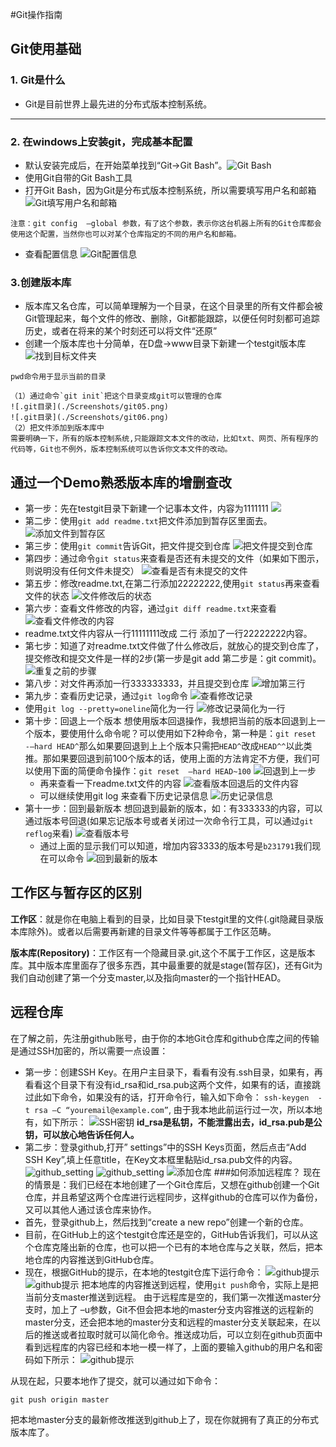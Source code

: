 #Git操作指南
## Git使用基础
### 1. Git是什么
- Git是目前世界上最先进的分布式版本控制系统。
***

### 2. 在windows上安装git，完成基本配置
- 默认安装完成后，在开始菜单找到“Git->Git Bash”。![Git Bash](./Screenshots/Git01.png)
- 使用Git自带的Git Bash工具
- 打开Git Bash，因为Git是分布式版本控制系统，所以需要填写用户名和邮箱![Git填写用户名和邮箱](./Screenshots/Git02.png)
```
注意：git config  –global 参数，有了这个参数，表示你这台机器上所有的Git仓库都会使用这个配置，当然你也可以对某个仓库指定的不同的用户名和邮箱。
```
- 查看配置信息
![Git配置信息](./Screenshots/Git03.png)
### 3.创建版本库
- 版本库又名仓库，可以简单理解为一个目录，在这个目录里的所有文件都会被Git管理起来，每个文件的修改、删除，Git都能跟踪，以便任何时刻都可追踪历史，或者在将来的某个时刻还可以将文件“还原”
- 创建一个版本库也十分简单，在D盘->www目录下新建一个testgit版本库
![找到目标文件夹](./Screenshots/git04.png)
```
pwd命令用于显示当前的目录
```
	（1）通过命令`git init`把这个目录变成git可以管理的仓库
    ![.git目录](./Screenshots/git05.png)
    ![.git目录](./Screenshots/git06.png)
    （2）把文件添加到版本库中
    需要明确一下，所有的版本控制系统,只能跟踪文本文件的改动，比如txt、网页、所有程序的代码等，Git也不例外，版本控制系统可以告诉你文本文件的改动。
## 通过一个Demo熟悉版本库的增删查改
- 第一步：先在testgit目录下新建一个记事本文件，内容为1111111
![](./Screenshots/git07.png)
- 第二步：使用`git add readme.txt`把文件添加到暂存区里面去。
![添加文件到暂存区](./Screenshots/git08.png)
- 第三步：使用`git commit`告诉Git，把文件提交到仓库
![把文件提交到仓库](./Screenshots/git09.png)
- 第四步：通过命令`git status`来查看是否还有未提交的文件（如果如下图示，则说明没有任何文件未提交）
![查看是否有未提交的文件](./Screenshots/git10.png)
- 第五步：修改readme.txt,在第二行添加22222222,使用`git status`再来查看文件的状态
![文件修改后的状态](./Screenshots/git11.png)
- 第六步：查看文件修改的内容，通过`git diff readme.txt`来查看
![查看文件修改的内容](./Screenshots/git12.png)
 - readme.txt文件内容从一行11111111改成 二行 添加了一行22222222内容。
- 第七步：知道了对readme.txt文件做了什么修改后，就放心的提交到仓库了，提交修改和提交文件是一样的2步(第一步是git add  第二步是：git commit)。
![重复之前的步骤](./Screenshots/git13.png)
- 第八步：对文件再添加一行333333333，并且提交到仓库
![增加第三行](./Screenshots/git14.png)
- 第九步：查看历史记录，通过`git log`命令
![查看修改记录](./Screenshots/git15.png)
 - 使用`git log --pretty=oneline`简化为一行
 ![修改记录简化为一行](./Screenshots/git16.png)
- 第十步：回退上一个版本
想使用版本回退操作，我想把当前的版本回退到上一个版本，要使用什么命令呢？可以使用如下2种命令，第一种是：`git reset  -–hard HEAD^`那么如果要回退到上上个版本只需把`HEAD^`改成`HEAD^^`以此类推。那如果要回退到前100个版本的话，使用上面的方法肯定不方便，我们可以使用下面的简便命令操作：`git reset  –hard HEAD~100`
![回退到上一步](./Screenshots/git17.png)
	- 再来查看一下readme.txt文件的内容
	![查看版本回退后的文件内容](./Screenshots/git18.png)
	- 可以继续使用git log 来查看下历史记录信息
	![历史记录信息](./Screenshots/git19.png)
- 第十一步：回到最新版本
想回退到最新的版本，如：有333333的内容，可以通过版本号回退(如果忘记版本号或者关闭过一次命令行工具，可以通过`git reflog`来看)
![查看版本号](./Screenshots/git20.png)
	- 通过上面的显示我们可以知道，增加内容3333的版本号是`b231791`我们现在可以命令
	![回到最新的版本](./Screenshots/git21.png)

## 工作区与暂存区的区别
**工作区**：就是你在电脑上看到的目录，比如目录下testgit里的文件(.git隐藏目录版本库除外)。或者以后需要再新建的目录文件等等都属于工作区范畴。

**版本库(Repository)**：工作区有一个隐藏目录.git,这个不属于工作区，这是版本库。其中版本库里面存了很多东西，其中最重要的就是stage(暂存区)，还有Git为我们自动创建了第一个分支master,以及指向master的一个指针HEAD。

## 远程仓库
在了解之前，先注册github账号，由于你的本地Git仓库和github仓库之间的传输是通过SSH加密的，所以需要一点设置：
- 第一步：创建SSH Key。在用户主目录下，看看有没有.ssh目录，如果有，再看看这个目录下有没有id_rsa和id_rsa.pub这两个文件，如果有的话，直接跳过此如下命令，如果没有的话，打开命令行，输入如下命令：
`ssh-keygen  -t rsa –C “youremail@example.com”`, 由于我本地此前运行过一次，所以本地有，如下所示：
![SSH密钥](./Screenshots/git22.png)
**id_rsa是私钥，不能泄露出去，id_rsa.pub是公钥，可以放心地告诉任何人。**
- 第二步：登录github,打开” settings”中的SSH Keys页面，然后点击“Add SSH Key”,填上任意title，在Key文本框里黏贴id_rsa.pub文件的内容。
![github_setting](./Screenshots/git23.png)
![github_setting](./Screenshots/git24.png)
![添加仓库](./Screenshots/git25.png)
###如何添加远程库？
现在的情景是：我们已经在本地创建了一个Git仓库后，又想在github创建一个Git仓库，并且希望这两个仓库进行远程同步，这样github的仓库可以作为备份，又可以其他人通过该仓库来协作。
- 首先，登录github上，然后找到“create a new repo”创建一个新的仓库。
- 目前，在GitHub上的这个testgit仓库还是空的，GitHub告诉我们，可以从这个仓库克隆出新的仓库，也可以把一个已有的本地仓库与之关联，然后，把本地仓库的内容推送到GitHub仓库。
- 现在，根据GitHub的提示，在本地的testgit仓库下运行命令：
![github提示](./Screenshots/git26.png)
![github提示](./Screenshots/git27.png)
把本地库的内容推送到远程，使用`git push`命令，实际上是把当前分支master推送到远程。
由于远程库是空的，我们第一次推送master分支时，加上了 –u参数，Git不但会把本地的master分支内容推送的远程新的master分支，还会把本地的master分支和远程的master分支关联起来，在以后的推送或者拉取时就可以简化命令。推送成功后，可以立刻在github页面中看到远程库的内容已经和本地一模一样了，上面的要输入github的用户名和密码如下所示：
![github提示](./Screenshots/git28.png)

从现在起，只要本地作了提交，就可以通过如下命令：

`git push origin master`

把本地master分支的最新修改推送到github上了，现在你就拥有了真正的分布式版本库了。
